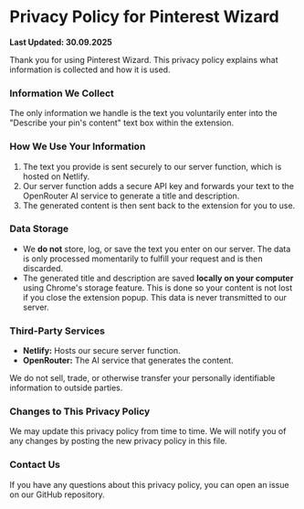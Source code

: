 # Privacy Policy for Pinterest Wizard

**Last Updated: 30.09.2025**

Thank you for using Pinterest Wizard. This privacy policy explains what information is collected and how it is used.

### Information We Collect

The only information we handle is the text you voluntarily enter into the "Describe your pin's content" text box within the extension.

### How We Use Your Information

1.  The text you provide is sent securely to our server function, which is hosted on Netlify.
2.  Our server function adds a secure API key and forwards your text to the OpenRouter AI service to generate a title and description.
3.  The generated content is then sent back to the extension for you to use.

### Data Storage

*   We **do not** store, log, or save the text you enter on our server. The data is only processed momentarily to fulfill your request and is then discarded.
*   The generated title and description are saved **locally on your computer** using Chrome's storage feature. This is done so your content is not lost if you close the extension popup. This data is never transmitted to our server.

### Third-Party Services

*   **Netlify:** Hosts our secure server function.
*   **OpenRouter:** The AI service that generates the content.

We do not sell, trade, or otherwise transfer your personally identifiable information to outside parties.

### Changes to This Privacy Policy

We may update this privacy policy from time to time. We will notify you of any changes by posting the new privacy policy in this file.

### Contact Us

If you have any questions about this privacy policy, you can open an issue on our GitHub repository.